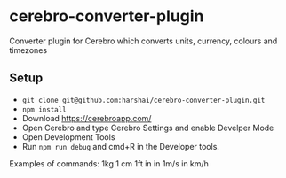 # cerebro-converter-plugin
Converter plugin for Cerebro which converts units, currency, colours and timezones

## Setup
- `git clone git@github.com:harshai/cerebro-converter-plugin.git`
- `npm install`
- Download https://cerebroapp.com/
- Open Cerebro and type Cerebro Settings and enable Develper Mode
- Open Development Tools
- Run `npm run debug` and cmd+R in the Developer tools.

Examples of commands:
1kg 
1 cm 
1ft in in
1m/s in km/h 
